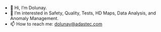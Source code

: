 - 👋 Hi, I’m Dolunay.
- 👀 I’m interested in Safety, Quality, Tests, HD Maps, Data Analysis, and Anomaly Management.
- 📫 How to reach me: dolunay@adastec.com

<!---
dolunay-adastec/dolunay-adastec is a ✨ special ✨ repository because its `README.md` (this file) appears on your GitHub profile.
You can click the Preview link to take a look at your changes.
--->
